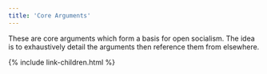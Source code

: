 ```yaml
---
title: 'Core Arguments'
---
```


These are core arguments which form a basis for open socialism. The idea is to exhaustively detail the arguments then reference them from elsewhere.

{% include link-children.html %}

